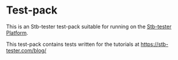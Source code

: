 Test-pack
=========

This is an Stb-tester test-pack suitable for running on the
[Stb-tester Platform].

This test-pack contains tests written for the tutorials at
https://stb-tester.com/blog/


[Stb-tester Platform]: https://stb-tester.com/solutions
